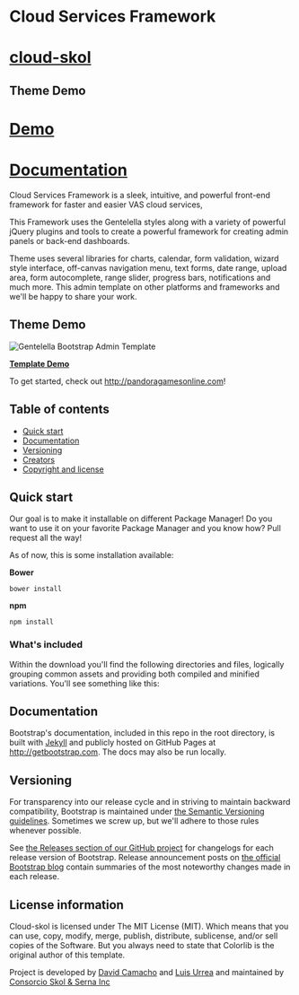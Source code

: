 # Cloud Services Framework

# [cloud-skol](https://github.com/davith01/cloud-skol)

## Theme Demo
# [Demo]()
# [Documentation]()
 
Cloud Services Framework is a sleek, intuitive, and powerful front-end framework for faster and easier VAS cloud services, 

This Framework uses the Gentelella styles along with a variety of powerful jQuery plugins and tools to create a powerful framework for creating admin panels or back-end dashboards.

Theme uses several libraries for charts, calendar, form validation, wizard style interface, off-canvas navigation menu, text forms, date range, upload area, form autocomplete, range slider, progress bars, notifications and much more.
This admin template on other platforms and frameworks and we'll be happy to share your work.


## Theme Demo
![Gentelella Bootstrap Admin Template](https://cdn.colorlib.com/wp/wp-content/uploads/sites/2/gentelella-admin-template-preview.jpg "Gentelella Theme Browser Preview")

**[Template Demo](https://colorlib.com/polygon/gentelella/index.html)**

To get started, check out <http://pandoragamesonline.com>!


## Table of contents

* [Quick start](#quick-start)
* [Documentation](#documentation)
* [Versioning](#versioning)
* [Creators](#creators)
* [Copyright and license](#copyright-and-license)


## Quick start

Our goal is to make it installable on different Package Manager! Do you want to use it on your favorite Package Manager and you know how? Pull request all the way! 

As of now, this is some installation available:

**Bower**

```
bower install
```

**npm**

```
npm install
```



### What's included

Within the download you'll find the following directories and files, logically grouping common assets and providing both compiled and minified variations. You'll see something like this:
 

## Documentation

Bootstrap's documentation, included in this repo in the root directory, is built with [Jekyll](http://jekyllrb.com) and publicly hosted on GitHub Pages at <http://getbootstrap.com>. The docs may also be run locally.

 
## Versioning

For transparency into our release cycle and in striving to maintain backward compatibility, Bootstrap is maintained under [the Semantic Versioning guidelines](http://semver.org/). Sometimes we screw up, but we'll adhere to those rules whenever possible.

See [the Releases section of our GitHub project](https://github.com/twbs/bootstrap/releases) for changelogs for each release version of Bootstrap. Release announcement posts on [the official Bootstrap blog](http://blog.getbootstrap.com) contain summaries of the most noteworthy changes made in each release.


## License information
Cloud-skol is licensed under The MIT License (MIT). Which means that you can use, copy, modify, merge, publish, distribute, sublicense, and/or sell copies of the Software. But you always need to state that Colorlib is the original author of this template.

Project is developed by [David Camacho](https://davithc01@gmail.com) and [Luis Urrea](https://linkendlink/david) and maintained by [Consorcio Skol & Serna Inc](http://ssadvisors.net/) 